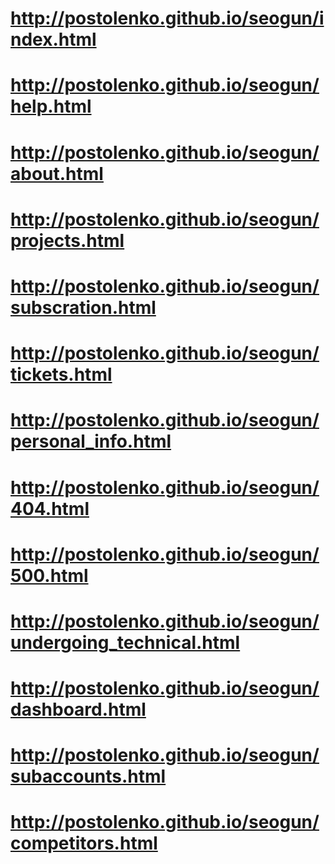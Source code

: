 # http://postolenko.github.io/seogun/index.html
# http://postolenko.github.io/seogun/help.html
# http://postolenko.github.io/seogun/about.html
# http://postolenko.github.io/seogun/projects.html
# http://postolenko.github.io/seogun/subscration.html
# http://postolenko.github.io/seogun/tickets.html
# http://postolenko.github.io/seogun/personal_info.html
# http://postolenko.github.io/seogun/404.html
# http://postolenko.github.io/seogun/500.html
# http://postolenko.github.io/seogun/undergoing_technical.html
# http://postolenko.github.io/seogun/dashboard.html
# http://postolenko.github.io/seogun/subaccounts.html
# http://postolenko.github.io/seogun/competitors.html